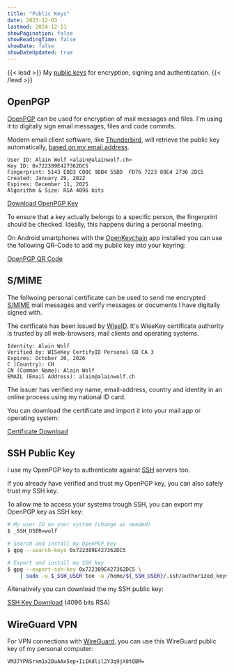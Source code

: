 ```yaml
---
title: "Public Keys"
date: 2023-12-03
lastmod: 2024-12-11
showPagination: false
showReadingTime: false
showDate: false
showDateUpdated: true
---
```


{{< lead >}}
My [public keys](https://en.wikipedia.org/wiki/Public-key_cryptography) for
encryption, signing and authentication.
{{< /lead >}}

## OpenPGP

[OpenPGP](https://en.wikipedia.org/wiki/Pretty_Good_Privacy#OpenPGP) can be used
for encryption of mail messages and files. I'm using it to digitally sign email
messages, files and code commits.

Modern email client software, like
[Thunderbird](https://www.thunderbird.net/en-US/), will retrieve the public key
automatically,
[based on my email address](https://keys.openpgp.org/search?q=alain%40alainwolf.ch).

```text
User ID: Alain Wolf <alain@alainwolf.ch>
Key ID: 0x722389E427362DC5
Fingerprint: 5143 E0D3 C00C 9DB4 55BD  FD76 7223 89E4 2736 2DC5
Created: January 29, 2022
Expires: December 11, 2025
Algorithm & Size: RSA 4096 bits
```

[Download OpenPGP Key](https://keys.openpgp.org/vks/v1/by-fingerprint/5143E0D3C00C9DB455BDFD76722389E427362DC5)

To ensure that a key actually belongs to a specific person, the fingerprint
should be checked. Ideally, this happens during a personal meeting.

On Android smartphones with the [OpenKeychain](https://www.openkeychain.org/)
app installed you can use the following QR-Code to add my public key into your
keyring:

[OpenPGP QR Code](openpgp)

## S/MIME

The follwoing personal certificate can be used to send me encrypted
[S/MIME](https://en.wikipedia.org/wiki/S/MIME) mail messages and verify messages
or documents I have digitally signed with.

The certficate has been issued by [WiseID](https://wiseid.com/). It's WiseKey
certificate authority is trusted by all web-browsers, mail clients and operating
systems.

```text
Identity: Alain Wolf
Verified by: WISeKey CertifyID Personal GB CA 3
Expires: October 20, 2026
C (Country): CH
CN (Common Name): Alain Wolf
EMAIL (Email Address): alain@alainwolf.ch
```

The issuer has verified my name, email-address, country and identity in an
online process using my national ID card.

You can download the certificate and import it into your mail app or operating
system:

[Certificate Download](alain-wolf-chain.pem)

## SSH Public Key

I use my OpenPGP key to authenticate against
[SSH](https://en.wikipedia.org/wiki/Secure_Shell) servers too.

If you already have verified and trust my OpenPGP key, you can also safely trust
my SSH key.

To allow me to access your systems trough SSH, you can export my OpenPGP key as
SSH key:

```bash
# My user ID on your system (change as needed)
$ _SSH_USER=wolf

# Search and install my OpenPGP key
$ gpg --search-keys 0x722389E427362DC5

# Export and install my SSH key
$ gpg --export-ssh-key 0x722389E427362DC5 \
    | sudo -u $_SSH_USER tee -a /home/${_SSH_USER}/.ssh/authorized_keys
```

Altenatively you can download the my SSH public key:

[SSH Key Download](0x722389E427362DC5.pub) (4096 bits RSA)

## WireGuard VPN

For VPN connections with [WireGuard](https://www.wireguard.com/), you can use
this WireGuard public key of my personal computer:

```text
VM37YPASrxm1x2BuAAx5ep+IiIKdlil2Y3q9jX8tQBM=
```
